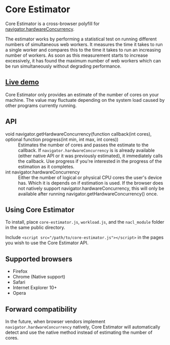 Core Estimator
==============

Core Estimator is a cross-browser polyfill for [navigator.hardwareConcurrency](http://wiki.whatwg.org/wiki/Navigator_HW_Concurrency).

The estimator works by performing a statistical test on running different numbers of simultaneous web workers. It measures the time it takes to run a single worker and compares this to the time it takes to run an increasing number of workers. As soon as this measurement starts to increase excessively, it has found the maximum number of web workers which can be run simultaneously without degrading performance.


[Live demo](http://wg.oftn.org/projects/core-estimator/demo/)
-----------

Core Estimator only provides an estimate of the number of cores on your machine. The value may fluctuate depending on the system load caused by other programs currently running.


API
---

<dl>
	<dt>void navigator.getHardwareConcurrency(function callback(int cores), optional function progress(int min, int max, int cores))<dt>
	<dd>Estimates the number of cores and passes the estimate to the callback. If <code>navigator.hardwareConcurrency</code> is is already available (either native API or it was previously estimated), it immediately calls the callback. Use progress if you're interested in the progress of the estimation as it completes.</dd>
	<dt>int navigator.hardwareConcurrency<dt>
	<dd>Either the number of logical or physical CPU cores the user's device has. Which it is depends on if estimation is used. If the browser does not natively support navigator.hardwareConcurrency, this will only be available after running navigator.getHardwareConcurrency() once.</dd>
</dl>



Using Core Estimator
--------------------

To install, place `core-estimator.js`, `workload.js`, and the `nacl_module` folder in the same public directory.

Include `<script src="/path/to/core-estimator.js"></script>` in the pages you wish to use the Core Estimator API.


Supported browsers
------------------

* Firefox
* Chrome (Native support)
* Safari
* Internet Explorer 10+
* Opera


Forward compatibility
---------------------

In the future, when browser vendors implement `navigator.hardwareConcurrency` natively, Core Estimator will automatically detect and use the native method instead of estimating the number of cores.
